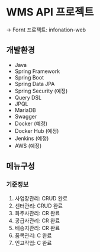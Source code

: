 # WMS API 프로젝트
-> Fornt 프로젝트: infonation-web

## 개발환경
- Java
- Spring Framework
- Spring Boot
- Spring Data JPA
- Spring Security (예정)
- Query DSL
- JPQL
- MariaDB
- Swagger
- Docker (예정)
- Docker Hub (예정)
- Jenkins (예정)
- AWS (예정)


## 메뉴구성
### 기준정보
 1) 사업장관리: CRUD 완료
 2) 센터관리: CRUD 완료
 3) 화주사관리: CR 완료
 4) 공급사관리: CR 완료
 5) 배송지관리: CR 완료
 4) 품목관리: C 완료
 5) 인고작업: C 완료

